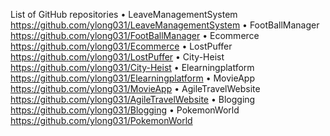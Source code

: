 List of GitHub repositories
• LeaveManagementSystem https://github.com/ylong031/LeaveManagementSystem
• FootBallManager https://github.com/ylong031/FootBallManager
• Ecommerce https://github.com/ylong031/Ecommerce
• LostPuffer https://github.com/ylong031/LostPuffer
• City-Heist https://github.com/ylong031/City-Heist
• Elearningplatform https://github.com/ylong031/Elearningplatform
• MovieApp https://github.com/ylong031/MovieApp
• AgileTravelWebsite https://github.com/ylong031/AgileTravelWebsite
• Blogging https://github.com/ylong031/Blogging
• PokemonWorld https://github.com/ylong031/PokemonWorld
